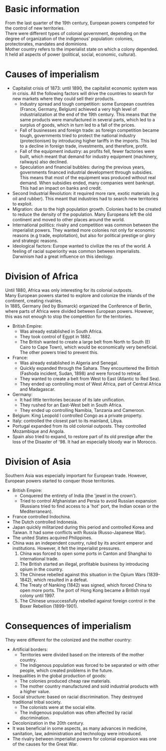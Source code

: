# Basic information
From the last quarter of the 19th century, European powers competed for the control of new territories.  
There were different types of colonial government, depending on the degree of organization of the indigenous' population: colonies, protectorates, mandates and dominions.  
Mother country refers to the imperialist state on which a colony depended. It held all aspects of power (political, social, economic, cultural).

# Causes of imperialism
- Capitalist crisis of 1873: until 1890, the capitalist economic system was in crisis. All the following factors will drive the countries to search for new markets where they could sell their products.
    - Industry spread and tough competition: some European countries (France, Germany, Belgium) achieved a very high level of industrialization at the end of the 19th century. This means that the same products were manufactured in several parts, which led to a surplus of goods, which in turn led to a fall of the prices.
    - Fall of businesses and foreign trade: as foreign competition became tough, governments tried to protect the national industry (protectionism) by introducing higher tariffs in the imports. This led to a decline in foreign trade, investments, and therefore, profit.  
    - Fall of the equipment industry: as profits fell, fewer factories were built, which meant that demand for industry equipment (machinery, railways) also declined.
    - Speculation and financial bubbles: during the previous years, governments financed industrial development through subsidies. This means that most of the equipment was produced without real demand. When subsidies ended, many companies went bankrupt. This had an impact on banks and credit.
- Second Industrial Revolution: it required more rare, exotic materials (e.g oil and rubber). This meant that industries had to search new territories to exploit.
- Migration: due to the high population growth. Colonies had to be created to reduce the density of the population. Many Europeans left the old continent and moved to other places around the world.
- International politics: rivalry and competition was common between the imperialist powers. They wanted more colonies not only for economic reasons (e.g trade, exploitation), but also for political prestige or glory and strategic reasons.
- Ideological factors: Europe wanted to civilize the res of the world. A feeling of racial superiority was common between imperialists. Darwinism had a great influence on this ideology.

# Division of Africa
Until 1880, Africa was only interesting for its colonial outposts.  
Many European powers started to explore and colonize the inlands of the continent, creating rivalries.  
In 1885, Germany (led by Bismarck) organized the Conference of Berlin, where parts of Africa were divided between European powers. However, this was not enough to stop the competition for the territories.
- British Empire:
    - Was already established in South Africa.
    - They took control of Egypt in 1882.
    - The British wanted to create a large belt from North to South (El Cairo to Cape Town), which would be economically very beneficial. The other powers tried to prevent this.
- France:
    - Was already established in Algeria and Senegal.
    - Quickly expanded through the Sahara. They encountered the British (Fashoda incident, Sudan, 1898) and were forced to retreat.
    - They wanted to create a belt from West to East (Atlantic to Red Sea).
    - They ended up controlling most of West Africa, part of Central Africa and Madagascar.
- Germany:
    - It had little territories because of its late unification.
    - They rushed for an East-West belt in South Africa.
    - They ended up controlling Namibia, Tanzania and Cameroon.
- Belgium: King Leopold I controlled Congo as a private property.
- Italy: controlled the closest part to its mainland, Libya.
- Portugal expanded from its old colonial outposts. They controlled Mozambique and Angola.
- Spain also tried to expand, to restore part of its old prestige after the loss of the Disaster of '98. It had an especially bloody war in Morocco.

# Division of Asia
Southern Asia was especially important for European trade. However, European powers started to conquer those territories.
- British Empire:
    - Conquered the entirety of India (the 'jewel in the crown').
    - Tried to control Afghanistan and Persia to avoid Russian expansion (Russians tried to find access to a 'hot' port, the Indian ocean or the Mediterranean).
- France controlled Indochina.
- The Dutch controlled Indonesia.
- Japan quickly militarized during this period and controlled Korea and Taiwan. It had some conflicts with Russia (Russo-Japanese War).
- The united States acquired Philippines.
- China was an independent country, ruled by its ancient emperor and institutions. However, it felt the imperialist pressures.
    1. China was forced to open some ports in Canton and Shanghai to international trade.
    2. The British started an illegal, profitable business by introducing opium in the country.
    3. The Chinese rebelled against this situation in the Opium Wars (1839-1842), which resulted in a defeat.
    4. The Treaty of Nanking (1842) was signed, which forced China to open more ports. The port of Hong Kong became a British royal colony until 1997.
    5. The Chinese unsuccessfully rebelled against foreign control in the Boxer Rebellion (1899-1901).  

# Consequences of imperialism

They were different for the colonized and the mother country:
- Artificial borders:
    - Territories were divided based on the interests of the mother country.
    - The indigenous population was forced to be separated or with other people, which created problems in the future.
- Inequalities in the global production of goods:
    - The colonies produced cheap raw materials.
    - The mother country manufactured and sold industrial products with a higher value.
- Social structure: based on racial discrimination. They destroyed traditional tribal society.
    - The colonists were at the social elite.
    - The indigenous population was often affected by racial discrimination.
- Decolonization in the 20th century.
- It was beneficial in some aspects, as many advances in medicine, sanitation, law, administration and technology were introduced.
- The rivalry between imperialist powers for colonial expansion was one of the causes for the Great War.